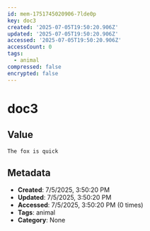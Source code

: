 ```yaml
---
id: mem-1751745020906-7lde0p
key: doc3
created: '2025-07-05T19:50:20.906Z'
updated: '2025-07-05T19:50:20.906Z'
accessed: '2025-07-05T19:50:20.906Z'
accessCount: 0
tags:
  - animal
compressed: false
encrypted: false
---
```


# doc3

## Value

```
The fox is quick
```

## Metadata

- **Created**: 7/5/2025, 3:50:20 PM
- **Updated**: 7/5/2025, 3:50:20 PM
- **Accessed**: 7/5/2025, 3:50:20 PM (0 times)
- **Tags**: animal
- **Category**: None
